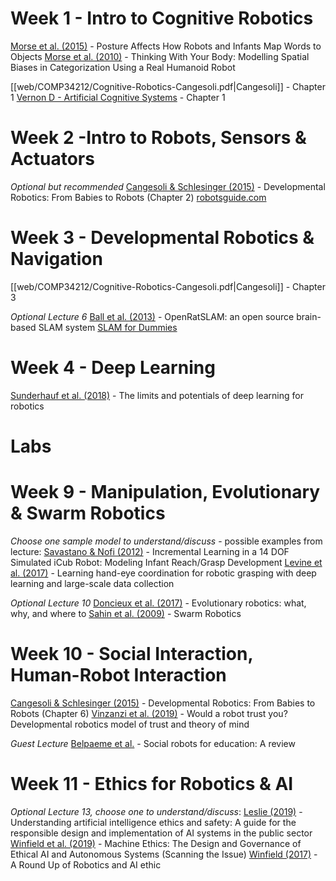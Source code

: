 # Week 1 - Intro to Cognitive Robotics

[Morse et al. (2015)](https://journals.plos.org/plosone/article?id=10.1371/journal.pone.0116012) - Posture Affects How Robots and Infants Map Words to Objects
[Morse et al. (2010)](https://escholarship.org/content/qt7tt5556n/qt7tt5556n.pdf) - Thinking With Your Body: Modelling Spatial Biases in Categorization Using a Real Humanoid Robot

[[web/COMP34212/Cognitive-Robotics-Cangesoli.pdf|Cangesoli]] - Chapter 1
[Vernon D - Artificial Cognitive Systems](https://books.google.co.uk/books?hl=en&lr=&id=zzMqBQAAQBAJ&oi=fnd&pg=PR9&dq=info:cMCNPuFNfqwJ:scholar.google.com&ots=U1bnimbbeu&sig=UTvMEEsKM6zRzEIPpTTbzuYQDFE&redir_esc=y#v=onepage&q&f=false) - Chapter 1

# Week 2 -Intro to Robots, Sensors & Actuators

*Optional but recommended*
[Cangesoli & Schlesinger (2015)](https://learn-eu-central-1-prod-fleet01-xythos.content.blackboardcdn.com/5f0eeec577cec/9508746?X-Blackboard-S3-Bucket=learn-eu-central-1-prod-fleet01-xythos&X-Blackboard-Expiration=1715018400000&X-Blackboard-Signature=JpNbUdRdFcodjXVAlzuSMDxR7n5xfUInye%2FEEpP6yxc%3D&X-Blackboard-Client-Id=301771&X-Blackboard-S3-Region=eu-central-1&response-cache-control=private%2C%20max-age%3D21600&response-content-disposition=inline%3B%20filename%2A%3DUTF-8%27%27CangelosiSchlesinger-2015-Chapter2-UOM-only-students.pdf&response-content-type=application%2Fpdf&X-Amz-Security-Token=IQoJb3JpZ2luX2VjEGQaDGV1LWNlbnRyYWwtMSJHMEUCIQDfwFWmG90Snj0YkJqMsl7AcqdqZ0h3GabS3F4mo3Eg1gIgSb5FfMKxhff2Vu0f6koCaL4HY8wkMoeDRwmVm%2BRfc%2BAqxgUIvf%2F%2F%2F%2F%2F%2F%2F%2F%2F%2FARAEGgw2MzU1Njc5MjQxODMiDGjLlv91Lg44FvCFcSqaBbKqurfkEHcNetUQKNpohRTq4yLq%2BxH5boMt2HgIH4TSg7OhKJYHFaXsoDuUUnV8iVktVSOhrr6g4yUBfatpwKJwQabhLjeoDJ%2Fo8FcIXtl91zbEDIxRQKi9iux%2FerqrGFK1oPBmLI%2F41A8usISxgi9ZdaIHejuVnxSCGB7OZiMxjbOv9UQcylTNdXS%2BBe1tWRYJrGmjjBBM%2F%2FLeZmErP5EWz%2FNMAQpnRw5Au2DzEmsal%2FaLHhPteDCA%2BIWWUa%2FOJXuusmGpGg6zdXVZeftp1UpDC5CKbGdTwrO2qTM4CoUS77LA6j8S5bXQBa%2BnFpWZiep2gbFlFn7UYb9ZHOrMVs0D%2Figj1taNYhkexLLtxl2AnJ%2F6M5q5iLTaKqTmTgF9JGmIjBxIuwsU1QIhKrXer185ysjqetPJ6ndPoKqw3vYrfR3gVznTwOlSd4%2BF3JRhNOw4qx45rYLeRg%2FSSrWGA1xl73s%2FBxxmrCcBt%2FSgLZesXgZYrDeh%2BBVeyI2uPnKgExs2w%2FDJMn7ADsiZ5h9Y0sjNsYNSbSUNMTyC9adGG%2FVm%2BK28yikUiiAJ0It74o3glHTGp1T9tyJsmS4lZm7pgQ2tEW8IaV1hvc8hW%2FTY4qPYvm12ip9GgCFFwhTIGl0icoqNsh%2Fj%2Bd7cv8safVUfHNqVc6zCxyKAsQ1u0BDljDrieePbsUXNy73ySoNtrlPFv2saNCqqHAdbShSwYPpEgts54xbkKXnDqJKWn2uJH%2FvXhASTT1wv%2BREBPTBL1xBcIM83sF8MD5CGLKt1oj5c2gEpz0C%2FuFYrM1JeJX5MGQefvp8Dgf3%2FIXRLyxe%2BUCRQ%2FQF4cFWaFPIfHMiLjTLRd7dDl6xagBfF5BUjccjsmavguaCXA3lgCjFK1zCshuOxBjqxAXfOSTLVCR0DFn0E%2Fw8srAW6lXadOcBxnKVi39ist6Xc0LQYgjxuRUUWwdGWLK9EE1JHT30txhUguX%2FcVBnbfvSjh21JElH%2FQPlaZI%2Bx%2BtmYtbP7avgCs81IRTfGNRpnLuJmjKtL4pcYcdikjbqAGgYYAWgs6xqd8rgiy56kO%2BBkKNCpSSLwbjycT7TxBNXPIojAoTGgQNwvBarH2xU%2B4eZCCnTiN%2Bv7cuPbAME8C5D7CA%3D%3D&X-Amz-Algorithm=AWS4-HMAC-SHA256&X-Amz-Date=20240506T120000Z&X-Amz-SignedHeaders=host&X-Amz-Expires=21600&X-Amz-Credential=ASIAZH6WM4PL5LCT2QVL%2F20240506%2Feu-central-1%2Fs3%2Faws4_request&X-Amz-Signature=9941f766ce8522b79bb3d931766c6de2d688948cdb33c2dbeb3b619faf2a0c22) - Developmental Robotics: From Babies to Robots (Chapter 2)
[robotsguide.com](https://robotsguide.com/)

# Week 3 - Developmental Robotics & Navigation

[[web/COMP34212/Cognitive-Robotics-Cangesoli.pdf|Cangesoli]] - Chapter 3

*Optional Lecture 6*
[Ball et al. (2013)](https://link.springer.com/article/10.1007/s10514-012-9317-9?utm_source=twitterfeed&utm_medium=facebook) - OpenRatSLAM: an open source brain-based SLAM system
[SLAM for Dummies](https://dspace.mit.edu/bitstream/handle/1721.1/119149/16-412j-spring-2005/contents/projects/1aslam_blas_repo.pdf)

# Week 4 - Deep Learning

[Sunderhauf et al. (2018)](https://journals.sagepub.com/doi/pdf/10.1177/0278364918770733) - The limits and potentials of deep learning for robotics


# Labs


# Week 9 - Manipulation, Evolutionary & Swarm Robotics

*Choose one sample model to understand/discuss* - possible examples from lecture:
[Savastano & Nofi (2012)](https://link.springer.com/chapter/10.1007/978-3-642-31525-1_22) - Incremental Learning in a 14 DOF Simulated iCub Robot: Modeling Infant Reach/Grasp Development
[Levine et al. (2017)](https://journals.sagepub.com/doi/pdf/10.1177/0278364917710318?casa_token=VnJf6-Hh44MAAAAA:NFOc9_r7B2gUcRoK73dRU5-r1-GLh6SIPYx4gM2RRy6EYFkQ0HegSG3RQHPOISf8v2kgW99rS11JjQ) - Learning hand-eye coordination for robotic grasping with deep learning and large-scale data collection

*Optional Lecture 10*
[Doncieux et al. (2017)](https://www.frontiersin.org/articles/10.3389/frobt.2015.00004/full) - Evolutionary robotics: what, why, and where to
[Sahin et al. (2009)](https://www.researchgate.net/profile/Erol-Sahin-2/publication/233790277_Swarm_Robotics/links/546f5abb0cf2d67fc0310ec1/Swarm-Robotics.pdf) - Swarm Robotics

# Week 10 - Social Interaction, Human-Robot Interaction

[Cangesoli & Schlesinger (2015)](https://learn-eu-central-1-prod-fleet01-xythos.content.blackboardcdn.com/5f0eeec577cec/9840983?X-Blackboard-S3-Bucket=learn-eu-central-1-prod-fleet01-xythos&X-Blackboard-Expiration=1715018400000&X-Blackboard-Signature=edaKiXvyY2Ma%2Ba4JVVn2V2J7KNUBtFacysGuG5qF9tI%3D&X-Blackboard-Client-Id=301771&X-Blackboard-S3-Region=eu-central-1&response-cache-control=private%2C%20max-age%3D21600&response-content-disposition=inline%3B%20filename%2A%3DUTF-8%27%27Reading_DevelopmentalRobotics_CangelosiSchlesinger-Chapter6.pdf&response-content-type=application%2Fpdf&X-Amz-Security-Token=IQoJb3JpZ2luX2VjEGQaDGV1LWNlbnRyYWwtMSJGMEQCIDGyq1cVR1846XQc%2B%2F7oUnzdSCKxtq6%2F73OiZfkXH3pLAiAto5JXljZ9BzbtObf%2BrZTQxVW4qH0ngPMo%2FZvj1dr%2BpirGBQi9%2F%2F%2F%2F%2F%2F%2F%2F%2F%2F8BEAQaDDYzNTU2NzkyNDE4MyIMivJQ1YErEX4WfJSuKpoFGvcR3VdYxhkxw2M9epexxJ%2FURdNijMGk3JaxMaRkFx0SdkJhCmjmb4ooz05iF3OE40mYwjgN56BXFaxAvqaXgwxsewArg6%2FZAo9ubUP7T9m%2FLx1NiP6ScwJfWia0Qm4pfqv8YuX1PRO%2BlsjR6eTuwGzUsB3mM2YTjNAL%2BSWTAtEnMRaNO6SMG4c89xRUyuTN4xZfWDednYDMc8ELZuaukoPI0ewIcgrDNShH%2BbwzXjvf0Lwn%2FMCGgBZx%2B3vJLpu5vseJBrpPlUrC89pG5cd90P6hvDTecTjemSTrJTXyy7z0b%2FnmX3YLbN5EY6HzvoVWB3vUR38tCtE3%2F6ug2g%2FOurFCHh7UBR4HnAOTvc2arNwv1mBBk40hzQ%2BVqekaa7nZEBig6GHlj8k%2B2QFDk1M71fpZFqFS9hWSHZAC8MFduhXPFPeRZEjiWitQeEteDpCUEtddqJuPF8ktJ%2BxJam5FtXtyPFHFdQyFa%2BfJwtB5xPx54hyogHtHdJlV%2Bk9caE6J2mcLk7WJakaFdAn1uurIZKq17lmlHdVhE%2B8znXkwN5N9jluyarXbSfuGk42KvTw1jKb6lDA5i%2B7crudRQJefdHDmuJBVjVPeBBeqrolHWps4mCTzqplQg7Kp51WAYtywDBbfh%2F2LryKePN%2BmmHbKzahfpJuj0DyCaLDsnebmonnkCPmaFz9QLSilw1IwepNCrSZe73YyVG91BCuwb14XxU6cFl2oUigDxpIoltChMHoPB726q%2B9W86zI6gwS98VUZSH%2Ffwc1KKBl7RIf1rsnT5aiXmAJ3ClMvwzvocpzMPbj3MLHNgKTdn0wZtF4%2BjQybcwBGNQFJVoY637gYqeM7FOI%2BVVaLgtL4FrXUulAPtSTploGYxVO05lHMM2R47EGOrIBztDipyITGEnjhOdqRv56faUvl9ouTuLwb6%2Fh6CkZhaerC3Nebobvf2CWJhPmabVWNTK5wv6AlaLIE7ra1RZsoe3bTPinu1gwMLBHOskRXNEQq%2FguvIdZyhCqYnuob9DgOFes8AojdzenEgshUDVA4G9wopL2Q3C050GFgSeXm1I3hpzLTL8C5c3FWz4q7D%2Bwc0HLzTJ7YDLSUs4nay7XjVQqYAYc35ri54eIeqv%2BP8BQwA%3D%3D&X-Amz-Algorithm=AWS4-HMAC-SHA256&X-Amz-Date=20240506T120000Z&X-Amz-SignedHeaders=host&X-Amz-Expires=21600&X-Amz-Credential=ASIAZH6WM4PLWCVNTT6N%2F20240506%2Feu-central-1%2Fs3%2Faws4_request&X-Amz-Signature=a4a54ab77f5897ab6edcc416fec848532de2aa64b2a8b9515084148e32ce9c67) - Developmental Robotics: From Babies to Robots (Chapter 6)
[Vinzanzi et al. (2019)](https://royalsocietypublishing.org/doi/10.1098/rstb.2018.0032) - Would a robot trust you? Developmental robotics model of trust and theory of mind

*Guest Lecture*
[Belpaeme et al.](https://www.science.org/doi/10.1126/scirobotics.aat5954) - Social robots for education: A review

# Week 11 - Ethics for Robotics & AI

*Optional Lecture 13, choose one to understand/discuss*:
[Leslie (2019)](https://zenodo.org/records/3240529) - Understanding artificial intelligence ethics and safety: A guide for the responsible design and implementation of AI systems in the public sector
[Winfield et al. (2019)](https://ieeexplore.ieee.org/document/8662743) - Machine Ethics: The Design and Governance of Ethical AI and Autonomous Systems (Scanning the Issue)
[Winfield (2017)](https://alanwinfield.blogspot.com/2017/12/a-round-up-of-robotics-and-ai-ethics.html)  - A Round Up of Robotics and AI ethic